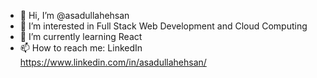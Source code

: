 - 👋 Hi, I’m @asadullahehsan
- 👀 I’m interested in Full Stack Web Development and Cloud Computing
- 🌱 I’m currently learning React
- 📫 How to reach me: LinkedIn
https://www.linkedin.com/in/asadullahehsan/
<!---
asadullahehsan/asadullahehsan is a ✨ special ✨ repository because its `README.md` (this file) appears on your GitHub profile.
You can click the Preview link to take a look at your changes.
--->
